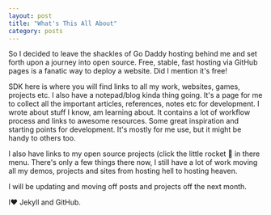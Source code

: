 ```yaml
---
layout: post
title: "What's This All About"
category: posts
---
```

So I decided to leave the shackles of Go Daddy hosting behind me and set forth upon a journey into open source. 
Free, stable, fast hosting via GitHub pages is a fanatic way to deploy a website. Did I mention it's free! 

SDK here is where you will find links to all my work, websites, games, projects etc. I also have a notepad/blog kinda thing going. It's a page for me to collect all the important articles, references, notes etc for development. I wrote about stuff I know, am learning about. It contains a lot of workflow process and links to awesome resources. Some great inspiration and starting points for development. It's mostly for me use, but it might be handy to others too.

I also have links to my open source projects (click the little rocket 🚀 in there menu. There's only a few things there now, I still have a lot of work moving all my demos, projects and sites from hosting hell to hosting heaven.  

I will be updating and moving off posts and projects off the next month. 

I❤️ Jekyll and GitHub.
